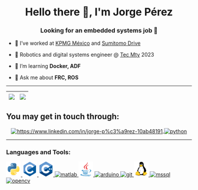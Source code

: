 <!--
<!DOCTYPE html> 
<html> 
<head> 
    <style>
    .vertical {
        border-left: 5px solid white;
        height: 200px;
    }
    
    aside {
        background-color: orange;
        width: 40%;
        display: inline-block;
        float: right;
    }
    </style>
</head> 
    -->

<h1 align="center">Hello there 👋, I'm Jorge Pérez</h1>
<h3 align="center"> Looking for an embedded systems job 👀</h3>

- 🔭 I’ve worked at [KPMG México](https://home.kpmg/mx/es/home.html) and [Sumitomo Drive](https://latam.sumitomodrive.com/es)
- 🤖 Robotics and digital systems engineer @ [Tec Mty](https://tec.mx/es) 2023

- 🌱 I’m learning **Docker, ADF**

- 💬 Ask me about **FRC, ROS**

<hr>
<section>

| <img align="center" src="http://github-profile-summary-cards.vercel.app/api/cards/stats?username=jorgeperc&theme=nord_dark" width="425"/> | <img align="center" src="http://github-profile-summary-cards.vercel.app/api/cards/most-commit-language?username=jorgeperc&theme=nord_dark&exclude=html" width="425" /> | 
| :---------------------------: | :---------------------: | 
    
    

<h2> You may get in touch through:</h2> 
<p align="center"> 
    <a href="https://linkedin.com/in/jorge-p%c3%a9rez-10ab48191" target="blank">
        <img align="center" src="https://raw.githubusercontent.com/rahuldkjain/github-profile-readme-generator/master/src/images/icons/Social/linked-in-alt.svg" alt="https://www.linkedin.com/in/jorge-p%c3%a9rez-10ab48191" height="60" width="60" />
    </a>
    <a href="https://www.hackerrank.com/JPerdio?hr_r=1" target="_blank" rel="noreferrer"> 
        <img align="center" src="https://cdn4.iconfinder.com/data/icons/logos-and-brands/512/160_Hackerrank_logo_logos-512.png" alt="python" width="60" height="60"/> 
    </a> 
    
</p>
    
<hr>

<h3 align="left">Languages and Tools:</h3>
<p align="left"> 
    <a href="https://www.python.org" target="_blank" rel="noreferrer"> 
        <img src="https://raw.githubusercontent.com/devicons/devicon/master/icons/python/python-original.svg" alt="python" width="40" height="40"/> </a> 
    <a href="https://www.cprogramming.com/" target="_blank" rel="noreferrer"> 
        <img src="https://raw.githubusercontent.com/devicons/devicon/master/icons/c/c-original.svg" alt="c" width="40" height="40"/> </a> 
    <a href="https://www.w3schools.com/cpp/" target="_blank" rel="noreferrer"> 
        <img src="https://raw.githubusercontent.com/devicons/devicon/master/icons/cplusplus/cplusplus-original.svg" alt="cplusplus" width="40" height="40"/> </a> 
    <a href="https://www.mathworks.com/" target="_blank" rel="noreferrer"> 
        <img src="https://upload.wikimedia.org/wikipedia/commons/2/21/Matlab_Logo.png" alt="matlab" width="40" height="40"/> </a> 
    <a href="https://www.java.com" target="_blank" rel="noreferrer"> 
        <img src="https://raw.githubusercontent.com/devicons/devicon/master/icons/java/java-original.svg" alt="java" width="40" height="40"/> </a> 
    <a href="https://www.arduino.cc/" target="_blank" rel="noreferrer"> 
        <img src="https://cdn.worldvectorlogo.com/logos/arduino-1.svg" alt="arduino" width="40" height="40"/> </a> 
     <a href="https://git-scm.com/" target="_blank" rel="noreferrer"> 
        <img src="https://www.vectorlogo.zone/logos/git-scm/git-scm-icon.svg" alt="git" width="40" height="40"/> </a> 
    <a href="https://www.linux.org/" target="_blank" rel="noreferrer"> 
        <img src="https://raw.githubusercontent.com/devicons/devicon/master/icons/linux/linux-original.svg" alt="linux" width="40" height="40"/> </a> 
    <a href="https://www.microsoft.com/en-us/sql-server" target="_blank" rel="noreferrer"> 
        <img src="https://www.svgrepo.com/show/303229/microsoft-sql-server-logo.svg" alt="mssql" width="40" height="40"/> </a> 
    <a href="https://opencv.org/" target="_blank" rel="noreferrer"> 
        <img src="https://www.vectorlogo.zone/logos/opencv/opencv-icon.svg" alt="opencv" width="40" height="40"/> </a> 

</p>

</html> 
